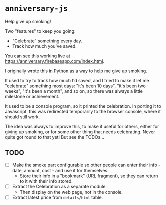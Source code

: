 `anniversary-js`
================

Help give up smoking!

Two "features" to keep you going:

- "Celebrate" something every day.
- Track how much you've saved.

You can see this working live at
<https://anniversary.firebaseapp.com/index.html>.

I originally wrote this [in Python](https://github.com/ayeseeem/anniversary-py)
as a way to help me give up smoking.

It used to try to track how much I'd saved, and I tried to make it let me
"celebrate" something most days: "it's been 10 days", "it's been two weeks",
"it's been a month", and so on, so there was always a little milestone or
achievement.

It used to be a console program, so it printed the celebration.
In porting it to Javascript, this was redirected temporarily to the browser
console, where it should still work.

The idea was always to improve this, to make it useful for others, either
for giving up smoking, or for some other thing that needs celebrating.
Never quite got round to that yet! But see the TODOs...


TODO
----

- [ ] Make the smoke part configurable so other people can enter their info -
  date, amount, cost - and use it for themselves.
  - Store their info in a "bookmark" (URL fragment), so they can return to it
    with their info stored.
- [ ] Extract the Celebration as a separate module.
  - Then display on the web page, not in the console.
- [ ] Extract latest price from `details/html` table.
